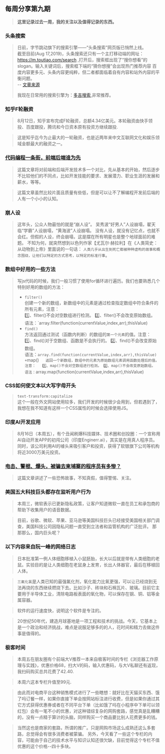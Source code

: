 ## 每周分享第九期
>**这里记录过去一周，我的关注以及值得记录的东西。**

### 头条搜索
>日前，字节跳动旗下的搜索引擎——“头条搜索”网页版已悄然上线。  
> 截至目前(Aug 17,2019)，头条搜索还只有一个主打移动端的网址：https://m.toutiao.com/search ,打开后，搜索框出现了“搜你想看”的slogan。输入关键词后，搜索框下端的“猜你想搜”会出现热门推荐内容
>百度内容更多元、头条内容更纯粹，但二者都面临着自有内容和站外内容的平衡问题。  
>-- [文章来源](https://mp.weixin.qq.com/s/NdfBuAC1lgkT3rrMKzg5wA)
>
> 我现在日常用的搜索引擎为：[多吉搜索](https://www.dogedoge.com),非常推荐。

### 知乎F轮融资
>8月12日，知乎宣布完成F轮融资，总额4.34亿美元。本轮融资由快手领投、百度跟投，腾讯和今日资本原有投资方继续跟投.

>这是知乎迄今为止最大的一轮融资，也是近两年来中文互联网文化和娱乐领域金额最大的融资之一。

### [代码编程一条街，前端后端谁为先](https://mp.weixin.qq.com/s/F8LG7gMfao-h-EGW_B1l0w)
> 这篇文章将对前端和后端开发技术多一个对比，先从基本的开始，然后逐步不比较他们的不同点，比如开发技能的要求、发展潜力、职业生涯的发展和薪水，等等。

> 这篇文章虽然比较片面且质量有些低，但是可以让不了解编程开发前后端的人有一个小小的认知。

### 崩人设
> 这年头，公众人物最怕的就是“崩人设”。
> 吴秀波“好男人”人设崩塌，翟天临“学霸”人设崩塌，“黄海波”人设崩塌。
> 没有人设，就没有记忆点，也就不会红。但假的人设，终会崩塌，这是摆在所有明星也是整个地球面前的难题。
> 不知为何，就突然想到以色列作家【尤瓦尔·赫拉利】在《人类简史：从动物到上帝》里面说的一句话：
> `人类几乎从出生到死亡都被种种虚构的故事和概念围绕，让他们以特定的方式思考，以特定的标准行事`。 

### 数组中好用的一些方法
> 写js代码的时候，我们一般习惯了使用for循环进行遍历。我们也要熟悉几个特别好用的数组的方法：
> 
> + `filter()`  
> 创建一个新的数组，新数组中的元素是通过检查指定数组中符合条件的所有元素，注意：  
>   1️⃣、filter()不会对空数组进行检测。 
>   2️⃣、filter()不会改变原始数组。 
> 语法：`array.filter(function(currentValue,index,arr),thisValue)   
> + `find()`    
> 方法返回通过测试（函数内判断）的数组的`第一个元素`的值。注意： 
>   1️⃣、find()对于空数组、函数是不会执行的。 
>   2️⃣、find()不会改变原始数组。  
> 语法：`array.find(function(currentValue,index,arr),thisValue)   
> +`map()`  
> 返回一个新数组，数组中的元素为原始数组元素调用函数处理后的值。注意：  
>   1️⃣、map()不会对空数组进行检测。
>   2️⃣、map()不会改变原始数组。 
> 语法：`array.map(function(currentValue,index,arr),thisValue)   

### CSS如何使文本以大写字母开头
> `text-transform:capitalize`  
> 这个一般在外文网站使用较多，我们开发的时候很少会用到，但若遇到了，我想在我不知道有这样一个CSS属性的时候会选择使用JS。

### 印度AI开发应用
> 8月16日（本周五），有个丑闻刷爆科技媒体、技术圈和创投圈：一个宣称用AI自动开发APP的初闯公司（印度Enginerr.ai），其实是在用真人程序员。 
> 同时，该公司利用AI的噱头来吸引客户和投资，获得了软银旗下公司等机构将近3000万美元投资。  

### [电击、警棍、爆头，被骗去柬埔寨的程序员有多惨？](https://mp.weixin.qq.com/s/2XM8h2i2OKTdAb0GgIT6vQ)
> 这篇文章讲述了一些恐怖故事，不知真假，值得警惕、关注。
> 
### 美国五大科技巨头都存在监听用户行为
> 本周三，微软表示已更新隐私政策，让客户知道微软一直在员工和承包商的帮助下收集用户的语音数据。  

> 目前，谷歌、微软、苹果、亚马逊等美国科技巨头已经接受美国相关部门调查，美国科技公司因隐私问题一直受到立法者和监管机构的广泛批评。
> 那那那么，国内巨头呢？
### 以下内容来自阮一峰的网络日志
> 日本批准第一例人体细胞移植入小鼠胚胎，长大以后就是带有人类细胞的老鼠。实验目的是让人类细胞在老鼠身上发育，长出人体器官，最后在移植回人体。

> `三氟化氯`是人类已知的最强氟化剂，氧化能力比氧更强，可以让已经烧到无法再烧的东西继续燃烧下去。比如沙子、砖块和石棉瓦片、玻璃。目前它主要用于半导体工业，清除电路板表面的氧化物，可以保存在钢、铜、铝等金属容器。

> 软件的运行速度快，说明这个软件是专注的。

> 20世纪50年代，建造月球基地是一项工程和技术的挑战。今天，它基本上是一个政治和经济挑战，难点是说服足够多的的人，花时间和精力去做这件事是值得的。

### 极客时间
> 本周五在朋友圈有个前端大V推荐一本来自极客时间的专栏《浏览器工作原理与实践》，优惠价格68，扫大V的码，输入优惠码，与大V私聊还有返现，我扫码购买总共花费了42.40.

> 本周六这本专栏升值至99元.

> 由此而对电商平台这种销售模式进行了一些瞎想：就好比在天猫买东西、饿了吗订餐一样，如果你直接下单会按网站标注进行收费，但是如果你通过其它方式获得优惠券或者在不同平台下单（比如饿了吗在小程序中下单可以领红包）会有一笔不小的优惠，对这种错综复杂的网购套路，感觉真是乱糟糟的，没有一点精于算计的头脑，同样购买一个商品要比别人花费更多的钱。

> 当然这也是商家的套路，所谓的推广。只是网购市场这么成熟还这么多套路，总觉得会有很多消费者被蒙骗。
> 另外，今天看了一些这个专栏的内容，可能由于自己的技术水平与知识认知还很欠缺，目前觉得这个专栏不值优惠的这个价格--四十多块。
